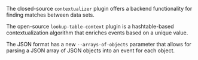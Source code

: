 The closed-source `contextualizer` plugin offers a backend functionality for
finding matches between data sets.

The open-source `lookup-table-context` plugin is a hashtable-based
contextualization algorithm that enriches events based on a unique value.

The JSON format has a new `--arrays-of-objects` parameter that allows for
parsing a JSON array of JSON objects into an event for each object.
